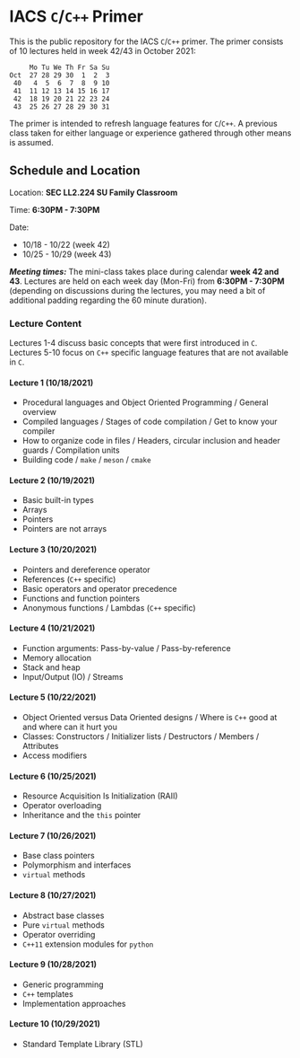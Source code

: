 # IACS `C`/`C++` Primer

This is the public repository for the IACS `C`/`C++` primer.  The primer
consists of 10 lectures held in week 42/43 in October 2021:

```text
     Mo Tu We Th Fr Sa Su
Oct  27 28 29 30  1  2  3
 40   4  5  6  7  8  9 10
 41  11 12 13 14 15 16 17
 42  18 19 20 21 22 23 24
 43  25 26 27 28 29 30 31
```

The primer is intended to refresh language features for `C`/`C++`.  A previous
class taken for either language or experience gathered through other means is
assumed.

## Schedule and Location

Location: **SEC LL2.224 SU Family Classroom**

Time: **6:30PM - 7:30PM**

Date:
* 10/18 - 10/22 (week 42)
* 10/25 - 10/29 (week 43)

_**Meeting times:**_  The mini-class takes place during calendar **week 42 and
43**.  Lectures are held on each week day (Mon-Fri) from **6:30PM - 7:30PM**
(depending on discussions during the lectures, you may need a bit of additional
padding regarding the 60 minute duration).

### Lecture Content

Lectures 1-4 discuss basic concepts that were first introduced in `C`.  Lectures
5-10 focus on `C++` specific language features that are not available in `C`.

<!-- lectures:
/home/fabs/sync/ethz/post_doc/teaching/harvard/ProgrammingPrimer/C_C++/lectures
-->

#### Lecture 1 (10/18/2021)
* Procedural languages and Object Oriented Programming / General overview
* Compiled languages / Stages of code compilation / Get to know your compiler
* How to organize code in files / Headers, circular inclusion and header guards
  / Compilation units
* Building code / `make` / `meson` / `cmake`

#### Lecture 2 (10/19/2021)
* Basic built-in types
* Arrays
* Pointers
* Pointers are not arrays

#### Lecture 3 (10/20/2021)
* Pointers and dereference operator
* References (`C++` specific)
* Basic operators and operator precedence
* Functions and function pointers
* Anonymous functions / Lambdas (`C++` specific)

#### Lecture 4 (10/21/2021)
* Function arguments: Pass-by-value / Pass-by-reference
* Memory allocation
* Stack and heap
* Input/Output (IO) / Streams

#### Lecture 5 (10/22/2021)
* Object Oriented versus Data Oriented designs / Where is `C++` good at and
  where can it hurt you
* Classes: Constructors / Initializer lists / Destructors / Members / Attributes
* Access modifiers

#### Lecture 6 (10/25/2021)
* Resource Acquisition Is Initialization (RAII)
* Operator overloading
* Inheritance and the `this` pointer

#### Lecture 7 (10/26/2021)
* Base class pointers
* Polymorphism and interfaces
* `virtual` methods

#### Lecture 8 (10/27/2021)
* Abstract base classes
* Pure `virtual` methods
* Operator overriding
* `C++11` extension modules for `python`

#### Lecture 9 (10/28/2021)
* Generic programming
* `C++` templates
* Implementation approaches

#### Lecture 10 (10/29/2021)
* Standard Template Library (STL)
